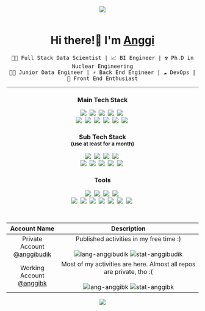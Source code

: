 <header align="center">
<img src="https://capsule-render.vercel.app/api?type=venom&height=200&color=gradient&text=Anggi's%20GitHub%20Tavern%20&textBg=false&fontColor=E4DABB&fontSize=40&animation=twinkling" />
</header>

<p>
  <h1 align="center">
    <b>Hi there!👋 I'm <a href="https://github.com/anggibudik">Anggi</a></b>
  </h1>
  <p align="center">
    <samp> 👨‍💻 Full Stack Data Scientist | 📈 BI Engineer | ☢️ Ph.D in Nuclear Engineering</samp>
    <br>
    <samp> 👨‍💻 Junior Data Engineer | ⚡ Back End Engineer | ☁️ DevOps | 🔭 Front End Enthusiast</samp>
  </p>
</p>

---

<h3 align="center">Main Tech Stack</h3>
<p align="center">
	<img src="https://img.shields.io/badge/Python-white?style=flat&logo=python"/></a>&nbsp 
  	<img src="https://img.shields.io/badge/MySQL-f7f5ed?style=flat&logo=mysql"/></a>&nbsp 
  	<img src="https://img.shields.io/badge/PostgreSQL-4479A1?style=flat&logo=postgresql&logoColor=white"/></a>&nbsp
  	<img src="https://img.shields.io/badge/Bash-f7f5ed?style=flat&logo=gnubash"/></a>&nbsp
  	<img src="https://img.shields.io/badge/AWS-232f3e?style=flat&logo=amazon-aws"/></a>&nbsp
    <br>
	<img src="https://img.shields.io/badge/Docker-2496ED?style=flat&logo=docker&logoColor=white"/></a>&nbsp 
  	<img src="https://img.shields.io/badge/PHP-4479A1?style=flat&logo=php&logoColor=white"/></a>&nbsp
  	<img src="https://img.shields.io/badge/JavaScript-grey?style=flat&logo=javascript"/></a>&nbsp
  	<img src="https://img.shields.io/badge/React.js-grey?style=flat&logo=react&labelColor=%23222222"/></a>&nbsp
  	<img src="https://img.shields.io/badge/Vue.js-grey?style=flat&logo=vue.js&labelColor=%23222222"/></a>&nbsp
  	<img src="https://img.shields.io/badge/Laravel-grey?style=flat&logo=laravel&labelColor=%23222222"/></a>&nbsp
</p>

<h3 align="center">
    Sub Tech Stack<br>
    <small>(use at least for a month)</small>
</h3>
<p align="center">
	<img src="https://img.shields.io/badge/R-75AADB?style=flat&logo=r&logoColor=white"/></a>&nbsp
	<img src="https://img.shields.io/badge/Typescript-3178C6?style=flat&logo=typescript&logoColor=white"/></a>&nbsp
  	<img src="https://img.shields.io/badge/Nuxt.js-white?style=flat&logo=nuxt.js"/></a>&nbsp 
  	<img src="https://img.shields.io/badge/Node.js-43853D?style=flat&logo=node.js&logoColor=white"/></a>&nbsp 
	<br>
  	<img src="https://img.shields.io/badge/SQLite-092E20?style=flat&logo=sqlite&logoColor=white"/></a>&nbsp 
	<img src="https://img.shields.io/badge/C-A8B9CC?style=flat&logo=C&logoColor=white"/></a>&nbsp
	<img src="https://img.shields.io/badge/C++-00599C?style=flat&logo=C%2B%2B&logoColor=white"/></a>&nbsp 
  	<img src="https://img.shields.io/badge/Android%20Studio-3DDC84?style=flat&logo=Android&logoColor=white"/></a>&nbsp
  	<img src="https://img.shields.io/badge/Sass-CC6699?style=flat&logo=sass&logoColor=white"/></a>&nbsp 

</p>

<h3 align="center">
    Tools
</h3>
<p align="center">  
  	<img src="https://img.shields.io/badge/Anaconda-44A833?style=flat&logo=anaconda&labelColor=%23222222"/></a>&nbsp
	<img src="https://img.shields.io/badge/Jupyter-white?style=flat&logo=jupyter"/></a>&nbsp
	<img src="https://img.shields.io/badge/Google%20Colab-white?style=flat&logo=googlecolab"/></a>&nbsp
	<img src="https://img.shields.io/badge/Linux-FCC624?style=flat&logo=linux&logoColor=white"/></a>&nbsp
    <br>
	<img src="https://img.shields.io/badge/Metabase-509EE3?style=flat&logo=metabase&logoColor=white"/></a>&nbsp
	<img src="https://img.shields.io/badge/QuickSight-0080FF?style=flat&logo=amazon-aws&logoColor=white"/></a>&nbsp
	<img src="https://img.shields.io/badge/Tableau-E97627?style=flat&logo=tableau&logoColor=white"/></a>&nbsp
	<img src="https://img.shields.io/badge/Confluence-172B4D?style=flat&logo=Confluence&logoColor=white"/></a>&nbsp
	<img src="https://img.shields.io/badge/Jira-0052CC?style=flat&logo=Jira&logoColor=white"/></a>&nbsp
	<img src="https://img.shields.io/badge/Redmine-B32024?style=flat&logo=redmine&logoColor=white"/></a>&nbsp
	<img src="https://img.shields.io/badge/Figma-F24E1E?style=flat&logo=figma&logoColor=white"/></a>&nbsp
</p>
  
<br>


Account Name | Description 
:-: | :-: 
Private Account<br>[@anggibudik](https://github.com/anggibudik) | Published activities in my free time :)<br><br>![lang-anggibudik](https://github-readme-stats-mu-sage-45.vercel.app/api/top-langs/?username=anggibudik&layout=compact&hide=html&theme=github_dark_dimmed) ![stat-anggibudik](https://github-readme-stats-mu-sage-45.vercel.app/api?username=anggibudik&show_icons=true&theme=github_dark_dimmed) 
Working Account<br>[@anggibk](https://github.com/anggibk) | Most of my activities are here. Almost all repos are private, tho :(<br><br> ![lang-anggibk](https://github-readme-stats-mu-sage-45.vercel.app/api/top-langs/?username=anggibk&layout=compact&hide=html&theme=github_dark) ![stat-anggibk](https://github-readme-stats-mu-sage-45.vercel.app/api?username=anggibk&show_icons=true&theme=github_dark)

<footer align="center">
<img src="https://capsule-render.vercel.app/api?type=waving&height=100&color=gradient&text=All%20is%20well%20with%20data%20:)&textBg=false&fontColor=E4DABB&fontSize=26&desc=Thanks%20for%20visiting!%20Let's%20collaborate!&descAlign=50&descAlignY=84&descSize=17&section=footer" />
</footer>

<style>
    table, header, footer {
        width: 100%;
    }
</style>